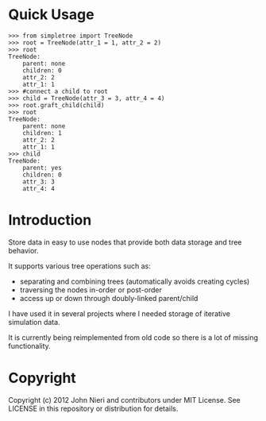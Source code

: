 Quick Usage
===========
    >>> from simpletree import TreeNode
    >>> root = TreeNode(attr_1 = 1, attr_2 = 2)
    >>> root
    TreeNode:
        parent: none
        children: 0
        attr_2: 2
        attr_1: 1
    >>> #connect a child to root
    >>> child = TreeNode(attr_3 = 3, attr_4 = 4)
    >>> root.graft_child(child)
    >>> root
    TreeNode:
        parent: none
        children: 1
        attr_2: 2
        attr_1: 1
    >>> child
    TreeNode:
        parent: yes
        children: 0
        attr_3: 3
        attr_4: 4



Introduction
============

Store data in easy to use nodes that provide both data storage and tree behavior.

It supports various tree operations such as:

- separating and combining trees (automatically avoids creating cycles)
- traversing the nodes in-order or post-order
- access up or down through doubly-linked parent/child


I have used it in several projects where I needed storage of iterative
simulation data.

It is currently being reimplemented from old code so there is a lot of
missing functionality.



Copyright
==================
Copyright (c) 2012 John Nieri and contributors under MIT License. See LICENSE
in this repository or distribution for details.
